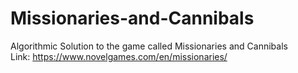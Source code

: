 # Missionaries-and-Cannibals
Algorithmic Solution to the game called Missionaries and Cannibals  <br />
Link: https://www.novelgames.com/en/missionaries/

